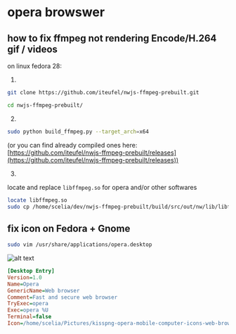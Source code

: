 # opera browswer

## how to fix ffmpeg not rendering Encode/H.264 gif / videos

on linux fedora 28:

1. 
```bash
git clone https://github.com/iteufel/nwjs-ffmpeg-prebuilt.git
```

```bash
cd nwjs-ffmpeg-prebuilt/
```

2. 
```bash
sudo python build_ffmpeg.py --target_arch=x64
```

(or you can find already compiled ones here: [https://github.com/iteufel/nwjs-ffmpeg-prebuilt/releases](https://github.com/iteufel/nwjs-ffmpeg-prebuilt/releases))

3. 
locate and replace ```libffmpeg.so``` for opera and/or other softwares

```bash
locate libffmpeg.so
sudo cp /home/scelia/dev/nwjs-ffmpeg-prebuilt/build/src/out/nw/lib/libffmpeg.so /usr/lib64/opera/libffmpeg.so
```

## fix icon on Fedora + Gnome

```bash
sudo vim /usr/share/applications/opera.desktop
```

![alt text](https://github.com/simon387/notes/raw/master/assets/kisspng-opera-mobile-computer-icons-web-browser-opera-ico-5ab1b5040a1ba9.5062036715215956520414.png "piccolina!")

```ini
[Desktop Entry]
Version=1.0
Name=Opera
GenericName=Web browser
Comment=Fast and secure web browser
TryExec=opera
Exec=opera %U
Terminal=false
Icon=/home/scelia/Pictures/kisspng-opera-mobile-computer-icons-web-browser-opera-ico-5ab1b5040a1ba9.5062036715215956520414.png
```
